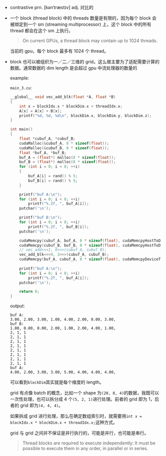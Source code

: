 * contrastive prn. [kənˈtræstɪv] adj. 对比的

* 一个 block (thread block) 中的 threads 数量是有限的，因为每个 block 会被绑定到一个 sm (streaming multiprocessor) 上，这个 block 中的所有 thread 都会在这个 sm 上执行。

    > On current GPUs, a thread block may contain up to 1024 threads.

    当前的 gpu，每个 block 最多有 1024 个 thread。

* block 也可以被组织为一／二／三维的 grid。这么做主要为了适配需要计算的数据。通常数据的 dim length 是会超过 gpu 中流处理器的数量的

    example:

    `main_3.cu`:

    ```cpp
    __global__ void vec_add_blk(float *A, float *B)
    {
        int x = blockIdx.x * blockDim.x + threadIdx.x;
        A[x] = A[x] + B[x];
        printf("%d, %d, %d\n", blockDim.x, blockDim.y, blockDim.z);
    }

    int main()
    {
        float *cubuf_A, *cubuf_B;
        cudaMalloc(&cubuf_A, 8 * sizeof(float));
        cudaMalloc(&cubuf_B, 8 * sizeof(float));
        float *buf_A, *buf_B;
        buf_A = (float*) malloc(8 * sizeof(float));
        buf_B = (float*) malloc(8 * sizeof(float));
        for (int i = 0; i < 8; ++i)
        {
            buf_A[i] = rand() % 5;
            buf_B[i] = rand() % 5;
        }

        printf("buf A:\n");
        for (int i = 0; i < 8; ++i)
            printf("%.2f, ", buf_A[i]);
        putchar('\n');

        printf("buf B:\n");
        for (int i = 0; i < 8; ++i)
            printf("%.2f, ", buf_B[i]);
        putchar('\n');

        cudaMemcpy(cubuf_A, buf_A, 8 * sizeof(float), cudaMemcpyHostToDevice);
        cudaMemcpy(cubuf_B, buf_B, 8 * sizeof(float), cudaMemcpyHostToDevice);
        // vec_add<<<1, 8>>>(cubuf_A, cubuf_B);
        vec_add_blk<<<4, 2>>>(cubuf_A, cubuf_B);
        cudaMemcpy(buf_A, cubuf_A, 8 * sizeof(float), cudaMemcpyDeviceToHost);
        
        printf("buf A:\n");
        for (int i = 0; i < 8; ++i)
            printf("%.2f, ", buf_A[i]);
        putchar('\n');

        return 0;
    }
    ```

    output:

    ```
    buf A:
    3.00, 2.00, 3.00, 1.00, 4.00, 2.00, 0.00, 3.00, 
    buf B:
    1.00, 0.00, 0.00, 2.00, 1.00, 2.00, 4.00, 1.00, 
    2, 1, 1
    2, 1, 1
    2, 1, 1
    2, 1, 1
    2, 1, 1
    2, 1, 1
    2, 1, 1
    2, 1, 1
    buf A:
    4.00, 2.00, 3.00, 3.00, 5.00, 4.00, 4.00, 4.00,
    ```

    可以看到`blockDim`其实就是每个维度的 length。

    grid 有点像 batch 的概念，比如一个 shape 为`(20, 8, 4)`的数据，我既可以一次性处理，也可以拆分成 4 个`(5, 2, 1)`进行处理。前者的 grid 即为 1，后者的 grid 即为`(4, 4, 4)`。

    如果拆成 grid 进行处理，那么在确定数组索引时，就需要用`int x = blockIdx.x * blockDim.x + threadIdx.x;`这种方式。

    grid 与 grid 之间并不保证是并行执行的，可能是并行，也可能是串行。

    > Thread blocks are required to execute independently: It must be possible to execute them in any order, in parallel or in series.
